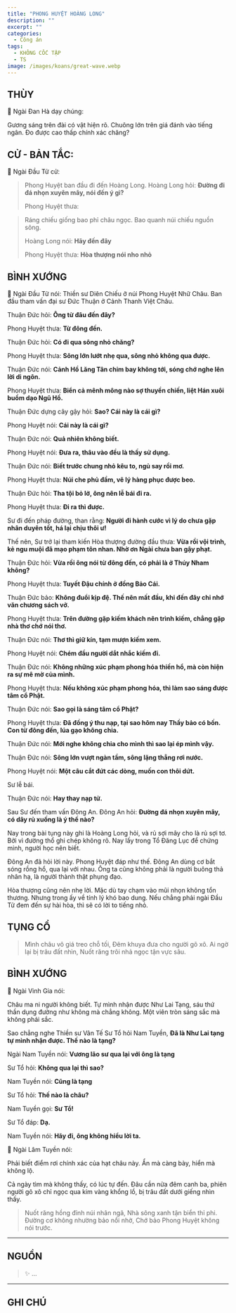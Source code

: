 ```yaml
---
title: "PHONG HUYỆT HOÀNG LONG"
description: ""
excerpt: ""
categories:
  - Công án
tags:
  - KHÔNG CỐC TẬP
  - TS 
image: /images/koans/great-wave.webp
---
```


## THÙY

📢 Ngài Đan Hà dạy chúng:

Gương sáng trên đài có vật hiện rõ. Chuông lớn trên giá đánh vào tiếng ngân. Đo được cao thấp chính xác chăng?

## CỬ - BẢN TẮC:

📢 Ngài Đầu Tử cử:

> Phong Huyệt ban đầu đi đến Hoàng Long. Hoàng Long hỏi: **Đường đi đá nhọn xuyên mây, nói đến ý gì?**
>
> Phong Huyệt thưa: 

> Ráng chiếu giống bao phỉ châu ngọc. 
> Bao quanh núi chiếu nguồn sông.
>
> Hoàng Long nói: **Hãy đến đây**
>
> Phong Huyệt thưa: **Hòa thượng nói nho nhỏ**

## BÌNH XƯỚNG

📢 Ngài Đầu Tử nói: Thiền sư Diên Chiếu ở núi Phong Huyệt Nhữ Châu. Ban đầu tham vấn đại sư Đức Thuận ở Cảnh Thanh Việt Châu.

Thuận Đức hỏi: **Ông từ đâu đến đây?**

Phong Huyệt thưa: **Từ đông đến.**

Thuận Đức hỏi: **Có đi qua sông nhỏ chăng?**

Phong Huyệt thưa: **Sông lớn lướt nhẹ qua, sông nhỏ không qua được.**

Thuận Đức nói: **Cảnh Hồ Lăng Tân chim bay không tới, sóng chớ nghe lên lời di ngôn.**

Phong Huyệt thưa: **Biển cả mênh mông nào sợ thuyền chiến, liệt Hán xuôi buồm dạo Ngũ Hồ.**

Thuận Đức dựng cây gậy hỏi: **Sao? Cái này là cái gì?**

Phong Huyệt nói: **Cái này là cái gì?**

Thuận Đức nói: **Quả nhiên không biết.**

Phong Huyệt nói: **Đưa ra, thâu vào đều là thấy sử dụng.**

Thuận Đức nói: **Biết trước chung nhỏ kêu to, ngủ say rồi mơ.**

Phong Huyệt thưa: **Núi che phủ đầm, vẽ lý hàng phục được beo.**

Thuận Đức hỏi: **Tha tội bỏ lỡ, ông nên lễ bái đi ra.**

Phong Huyệt thưa: **Đi ra thì được.**

Sư đi đến pháp đường, than rằng: **Người đi hành cước vì lý do chưa gặp nhân duyên tốt, há lại chịu thôi ư!**

Thế nên, Sư trở lại tham kiến Hòa thượng đường đầu thưa: **Vừa rồi vội trình, kẻ ngu muội đã mạo phạm tôn nhan. Nhờ ơn Ngài chưa ban gậy phạt.**

Thuận Đức hỏi: **Vừa rồi ông nói từ đông đến, có phải là ở Thúy Nham không?**

Phong Huyệt thưa: **Tuyết Đậu chính ở đồng Bảo Cái.**

Thuận Đức bảo: **Không đuổi kịp đệ. Thế nên mất đầu, khi đến đây chỉ nhớ văn chương sách vở.**

Phong Huyệt thưa: **Trên đường gặp kiếm khách nên trình kiếm, chẳng gặp nhà thơ chớ nói thơ.**

Thuận Đức nói: **Thơ thì giữ kín, tạm mượn kiếm xem.**

Phong Huyệt nói: **Chém đầu người dắt nhắc kiếm đi.**

Thuận Đức nói: **Không những xúc phạm phong hóa thiền hổ, mà còn hiện ra sự mê mờ của mình.**

Phong Huyệt thưa: **Nếu không xúc phạm phong hóa, thì làm sao sáng được tâm cổ Phật.**

Thuận Đức nói: **Sao gọi là sáng tâm cổ Phật?**

Phong Huyệt thưa: **Đã đồng ý thu nạp, tại sao hôm nay Thầy bảo có bốn. Con từ đông đến, lúa gạo không chia.**

Thuận Đức nói: **Mới nghe không chia cho mình thì sao lại ép mình vậy.**

Thuận Đức nói: **Sông lớn vượt ngàn tầm, sông lặng thẳng rơi nước.**

Phong Huyệt nói: **Một câu cắt đứt các dòng, muốn con thôi dứt.** 

Sư lễ bái.

Thuận Đức nói: **Hay thay nạp tử.**

Sau Sư đến tham vấn Đông An. Đông An hỏi: **Đường đá nhọn xuyên mây, có dây rủ xuống là ý thế nào?**

Nay trong bài tụng này ghi là Hoàng Long hỏi, và rủ sợi mây cho là rủ sợi tơ. Bởi vì đường thổ ghi chép không rõ. Nay lấy trong Tổ Đăng Lục để chứng minh, người học nên biết.

Đông An đã hỏi lời này. Phong Huyệt đáp như thế. Đông An dùng cơ bắt sóng rồng hổ, qua lại với nhau. Ông ta cũng không phải là người buông thả nhân hạ, là người thành thật phụng đạo.

Hòa thượng cũng nên nhẹ lời. Mặc dù tay chạm vào mũi nhọn không tổn thương. Nhưng trong ấy về tính lý khó bao dung. Nếu chẳng phải ngài Đầu Tử đem đến sự hài hòa, thì sẽ có lời to tiếng nhỏ.

## TỤNG CỔ

> Mình châu vô giá treo chỗ tối,
Đêm khuya đưa cho người gõ xô.
Ai ngờ lại bị trâu đất nhìn,
Nuốt răng trôi nhả ngọc tận vực sâu.

## BÌNH XƯỚNG

📢 Ngài Vinh Gia nói:

Châu ma ni người không biết. Tự mình nhận được Như Lai Tạng, sáu thứ thần dụng đường như không mà chẳng không. Một viên tròn sáng sắc mà không phải sắc.

Sao chẳng nghe Thiền sư Vân Tế Sư Tổ hỏi Nam Tuyền, **Đã là Như Lai tạng tự mình nhận được. Thế nào là tạng?**

Ngài Nam Tuyền nói: **Vương lão sư qua lại với ông là tạng**

Sư Tổ hỏi: **Không qua lại thì sao?**

Nam Tuyền nói: **Cũng là tạng**

Sư Tổ hỏi: **Thế nào là châu?**

Nam Tuyền gọi: **Sư Tổ!**

Sư Tổ đáp: **Dạ.**

Nam Tuyền nói: **Hãy đi, ông không hiểu lời ta.**

📢 Ngài Lâm Tuyền nói:

Phải biết điểm rơi chính xác của hạt châu này. Ẩn mà càng bày, hiển mà không lộ. 

Cả ngày tìm mà không thấy, có lúc tự đến. Đâu cần nửa đêm canh ba, phiên người gõ xô chỉ ngọc qua kim vàng khổng lồ, bị trâu đất dưới giếng nhìn thấy.

> Nuốt răng hồng đỉnh núi nhân ngã,
Nhà sông xanh tận biển thỉ phi.
Đường cơ không nhường bảo nổi nhờ,
Chớ bảo Phong Huyệt không nói trước.

<hr class="blog-rule" />

## NGUỒN

> ✨ ...

<hr class="blog-rule" />

## GHI CHÚ

[^1]: ⭐️ <a href="/masters/Shaoshan-Huanpu" target="_blank">🔗 TS </a>

